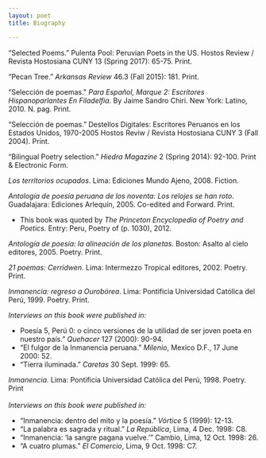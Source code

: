 ```yaml
---
layout: poet
title: Biography

---
```



<p>&ldquo;Selected Poems.&rdquo; Pulenta Pool:  Peruvian Poets in the US. Hostos Review / Revista Hostosiana CUNY 13 (Spring  2017): 65-75. Print. </p>
<p>&ldquo;Pecan Tree.&rdquo; <em>Arkansas Review</em> 46.3 (Fall 2015): 181.  Print. </p>
<p>&ldquo;Selección de poemas.&quot; <em>Para Español, Marque 2: Escritores  Hispanoparlantes En Filadelfia</em>. By Jaime Sandro Chiri. New York: Latino,  2010. N. pag. Print.</p>
<p>&ldquo;Selección de poemas.&rdquo; Destellos  Digitales: Escritores Peruanos en los Estados Unidos, 1970-2005 Hostos Reviw /  Revista Hostosiana CUNY 3 (Fall 2004). Print. </p>
<p>&ldquo;Bilingual Poetry selection.&rdquo; <em>Hiedra Magazine</em> 2 (Spring 2014): 92-100. Print &amp; Electronic Form.  </p>
<p><em>Los territorios ocupados</em>. Lima: Ediciones Mundo Ajeno, 2008. Fiction. </p>
<p><em>Antología de poesía peruana de los noventa:  Los relojes se han roto</em>. Guadalajara: Ediciones  Arlequín, 2005. Co-edited and Forward. Print.</p>
<ul>
<li>This book was quoted by <em>The Princeton Encyclopedia of Poetry and  Poetics. </em>Entry: Peru, Poetry of (p. 1030), 2012.  </li>
</ul>
<p><em>Antología de poesía: la alineación de los  planetas</em>. Boston: Asalto al cielo  editores, 2005. Poetry. Print.<u></u></p>
<p><em>21 poemas: Cerridwen</em>. Lima: Intermezzo Tropical editores, 2002. Poetry.  Print.</p>
<p><em>Inmanencia: regreso a Ourobórea</em>. Lima: Pontificia Universidad Católica del Perú,  1999. Poetry. Print.</p>
<p><em>Interviews on this book  were published in:</em></p>
<ul>
<li>Poesía 5, Perú 0: o cinco versiones de la utilidad de ser  joven poeta en nuestro país.&rdquo; <em>Quehacer</em> 127 (2000): 90-94. </li>
<li>&ldquo;El fulgor de la Inmanencia peruana.&rdquo; <em>Milenio</em>, Mexico D.F., 17 June 2000: 52. </li>
<li>&ldquo;Tierra iluminada.&rdquo; <em>Caretas</em> 30 Sept. 1999: 65. <br />
</li>
</ul>
<p><em>Inmanencia.</em> Lima: Pontificia Universidad Católica del Perú, 1998. Poetry. Print<br />
<br />
<em>Interviews on this book were published in:</em></p>
<ul>
<li>&ldquo;Inmanencia: dentro del mito y la poesía.&rdquo; <em>Vórtice</em> 5 (1999): 12-13. </li>
<li>&ldquo;La palabra es sagrada y ritual.&rdquo; <em>La República</em>, Lima, 4 Dec. 1998: C8. </li>
<li>&ldquo;Inmanencia: &lsquo;la sangre pagana vuelve.&rsquo;&rdquo; Cambio,  Lima, 12 Oct. 1998: 26. </li>
<li>&ldquo;A cuatro plumas.&rdquo; <em>El Comercio</em>, Lima, 9 Oct. 1998: C7. </li>
</ul>	